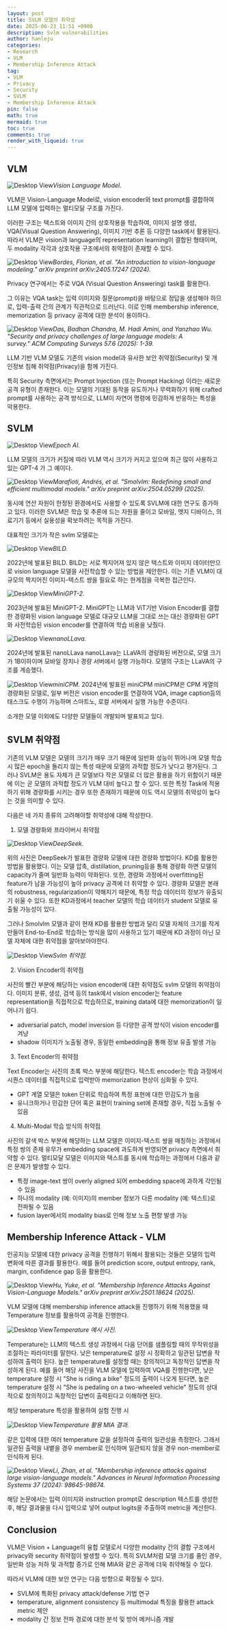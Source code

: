 ```yaml
---
layout: post
title: SVLM 모델의 취약성
date: 2025-06-23 11:51 +0900
description: Svlm vulnerabilities
author: hanleju
categories:
- Research
- VLM
- Membership Inference Attack
tag:
- VLM
- Privacy
- Security
- SVLM
- Membership Inference Attack
pin: false
math: true
mermaid: true
toc: true
comments: true
render_with_liqueid: true
---
```


## VLM

![Desktop View](../assets/img/post/0623/vlm.png)_Vision Language Model._

VLM은 Vision-Language Model로, vision encoder와 text prompt를 결합하여 LLM 모델에 입력하는 멀티모달 구조를 가진다.

이러한 구조는 텍스트와 이미지 간의 상호작용을 학습하여, 이미지 설명 생성, VQA(Visual Question Answering), 이미지 기반 추론 등 다양한 task에서 활용된다. 
따라서 VLM은 vision과 language의 representation learning이 결합된 형태이며, 두 modality 각각과 상호작용 구조에서의 취약점이 존재할 수 있다.


![Desktop View](../assets/img/post/0623/VQA.png)_Bordes, Florian, et al. "An introduction to vision-language modeling." arXiv preprint arXiv:2405.17247 (2024)._

Privacy 연구에서는 주로 VQA (Visual Question Answering) task를 활용한다.

그 이유는 VQA task는 입력 이미지와 질문(prompt)을 바탕으로 정답을 생성해야 하므로, 입력-출력 간의 관계가 직관적으로 드러난다. 이로 인해 membership inference, memorization 등 privacy 공격에 대한 분석이 용이하다.

![Desktop View](../assets/img/post/0623/LLM_vulerabilities.png)_Das, Badhan Chandra, M. Hadi Amini, and Yanzhao Wu. "Security and privacy challenges of large language models: A survey." ACM Computing Surveys 57.6 (2025): 1-39._

LLM 기반 VLM 모델도 기존의 vision model과 유사한 보안 취약점(Security) 및 개인정보 침해 취약점(Privacy)을 함께 가진다.

특히 Security 측면에서는 Prompt Injection (또는 Prompt Hacking) 이라는 새로운 공격 유형이 존재한다. 이는 모델의 기대된 동작을 유도하거나 무력화하기 위해 crafted prompt를 사용하는 공격 방식으로, LLM이 자연어 명령에 민감하게 반응하는 특성을 악용한다.

## SVLM

![Desktop View](../assets/img/post/0623/large_scale_vlm.png)_Epoch AI._

LLM 모델의 크기가 커짐에 따라 VLM 역시 크기가 커지고 있으며 최근 많이 사용하고 있는 GPT-4 가 그 예이다. 

![Desktop View](../assets/img/post/0623/Smolvlm.png)_Marafioti, Andrés, et al. "Smolvlm: Redefining small and efficient multimodal models." arXiv preprint arXiv:2504.05299 (2025)._

동시에 연산 자원이 한정된 환경에서도 사용할 수 있도록 SVLM에 대한 연구도 증가하고 있다.
이러한 SVLM은 학습 및 추론에 드는 자원을 줄이고 모바일, 엣지 디바이스, 의료기기 등에서 실용성을 확보하려는 목적을 가진다.

대표적인 크기가 작은 svlm 모델로는 

![Desktop View](../assets/img/post/0623/BILD.png)_BILD._

2022년에 발표된 BILD.
BILD는 서로 짝지어져 있지 않은 텍스트와 이미지 데이터만으로 vision language 모델을 사전학습할 수 있는 방법을 제안한다.
이는 기존 VLM이 대규모의 짝지어진 이미지-텍스트 쌍을 필요로 하는 한게점을 극복한 접근인다.

![Desktop View](../assets/img/post/0623/MiniGPT-2.png)_MiniGPT-2._

2023년에 발표된 MiniGPT-2.
MiniGPT는 LLM과 ViT기반 Vision Encoder를 결합한 경량화된 vision language 모델로 대규모 LLM을 그대로 쓰는 대신 경량화된 GPT와 사전학습된 vision encoder를 연결하여 학습 비용을 낮췄다.


![Desktop View](../assets/img/post/0623/nanoLLava.png)_nanoLLava._

2024년에 발표된 nanoLLava
nanoLLava는 LLaVA의 경량화된 버전으로, 모델 크기가 1B이하이며 모바일 장치나 경량 서버에서 실행 가능하다.
모델의 구조는 LLaVA의 구조를 계승했다.

![Desktop View](../assets/img/post/0623/MiniCPM.png)_miniCPM._
2024년에 발표된 miniCPM
miniCPM은 CPM 게열의 경량화된 모델로, 일부 버전은 vision encoder를 연결하여 VQA, image caption등의 태스크도 수행이 가능하며 스마트노, 로컬 서버에서 실행 가능한 수준이다.


소개한 모델 이외에도 다양한 모델들이 개발되며 발표되고 있다.


## SVLM 취약점

기존의 VLM 모델은 모델의 크기가 매우 크기 때문에 일반화 성능이 뛰어나며 모델 학습 시 많은 epoch을 돌리지 않는 특성 때문에 모델의 과적합 정도가 낮다고 평가된다.
그러나 SVLM은 용도 자체가 큰 모델보다 작은 모델로 더 많은 활용을 하기 위함이기 때문에 이는 곧 모델의 과적합 정도가 VLM 대비 높다고 할 수 있다.
또한 특정 Task에 적용하기 위해 경량화를 시키는 경우 또한 존재하기 때문에 이도 역시 모델의 취약성이 높다는 것을 의미할 수 있다.

다음은 네 가지 종류의 고려해야할 취약성에 대해 작성한다.


1. 모델 경량화와 프라이버시 취약점

![Desktop View](../assets/img/post/0623/Deepseek.png)_DeepSeek._

위의 사진은 DeepSeek가 발표한 경량화 모델에 대한 경량화 방법이다. 
KD를 활용한 방법을 활용했다.
이는 모델 압축, distillation, pruning등을 통해 경량화 하면 모델의 capacity가 줄며 일반화 능력이 약화된다.
또한, 경량화 과정에서 overfitting된 feature가 남을 가능성이 높아 privacy 공격에 더 취약할 수 있다.
경량화 모델은 본래의 robustness, regularization이 약해지기 때문에, 특정 학습 데이터의 정보가 유출되기 쉬울 수 있다.
또한 KD과정에서 teacher 모델의 학습 데이터가 student 모델로 유출될 가능성이 있다.

그러나 Smolvlm 모델과 같이 현재 KD를 활용한 방법과 달리 모델 자체의 크기를 작게 만들어 End-to-End로 학습하는 방식을 많이 사용하고 있기 때문에 KD 과정이 아닌 모델 자체에 대한 취약점을 알아보아야한다.

![Desktop View](../assets/img/post/0623/Svlm.png)_Svlm 취약점._

2. Vision Encoder의 취약점

사진의 빨간 부분에 해당하는 vision encoder에 대한 취약점도 svlm 모델의 취약점이다.
이미지 분류, 생성, 검색 등의 task에서 vision encoder는 feature representation을 직접적으로 학습하므로, training data에 대한 memorization이 일어나기 쉽다.

- adversarial patch, model inversion 등 다양한 공격 방식이 vision encoder를 겨냥
- shadow 이미지가 노출될 경우, 동일한 embedding을 통해 정보 유출 발생 가능
  
3. Text Encoder의 취약점

Text Encoder는 사진의 초록 박스 부분에 해당한다.
텍스트 encoder는 학습 과정에서 시퀀스 데이터를 직접적으로 입력받아 memorization 현상이 심화될 수 있다.

- GPT 계열 모델은 token 단위로 학습하여 특정 표현에 대한 민감도가 높음
- 유니크하거나 민감한 단어 혹은 표현이 training set에 존재할 경우, 직접 노출될 수 있음

4. Multi-Modal 학습 방식의 취약점 

사진의 갈색 박스 부분에 해당하는 LLM 모델은 이미지-텍스트 쌍을 매칭하는 과정에서 특정 쌍의 존재 유무가 embedding space에 과도하게 반영되면 privacy 측면에서 취약할 수 있다.
멀티모달 모델은 이미지와 텍스트를 동시에 학습하는 과정에서 다음과 같은 문제가 발생할 수 있다.

- 특정 image-text 쌍이 overly aligned 되어 embedding space에 과하게 각인될 수 있음
- 하나의 modality (예: 이미지)의 member 정보가 다른 modality (예: 텍스트)로 전파될 수 있음
- fusion layer에서의 modality bias로 인해 정보 노출 편향 발생 가능

## Membership Inference Attack - VLM

인공지능 모델에 대한 privacy 공격을 진행하기 위해서 활용되는 것들은 모델의 입력 변화에 따른 결과를 활용한다.
예를 들어 prediction score, output entropy, rank, margin, confidence gap 등을 활용한다. 

![Desktop View](../assets/img/post/0623/miavlm.png)_Hu, Yuke, et al. "Membership Inference Attacks Against Vision-Language Models." arXiv preprint arXiv:2501.18624 (2025)._

VLM 모델에 대해 membership inference attack을 진행하기 위해 적용했을 때 Temperature 정보를 활용하여 공격을 진행한다.

![Desktop View](../assets/img/post/0623/bike.jpg)_Temperature 예시 사진._

Temperature는 LLM의 텍스트 생성 과정에서 다음 단어를 샘플링할 때의 무작위성을 조절하는 파라미터를 말한다.
낮은 temperature로 설정 시 정확하고 일관된 답변을 작성하여 출력이 된다.
높은 temperature를 설정할 때는 창의적이고 독창적인 답변을 작성하게 된다.
예를 들어 해당 사진을 VLM 모델에 입력하여 VQA를 진행한다면, 낮은 temperature 설정 시 "She is riding a bike" 정도의 출력이 나오게 된다면, 높은 temperature 설정 시 "She is pedaling on a two-wheeled vehicle" 정도의 상대적으로 창의적이고 독창적인 답변이 출력된다고 이해하면 된다.

해당 temperature 특성을 활용하여 실험 진행 시

![Desktop View](../assets/img/post/0623/Temperature_실험.png)_Temperature 활용 MIA 결과._

같은 입력에 대한 여러 temperature 값을 설정하여 출력의 일관성을 측정한다.
그래서 일관된 출력을 내뱉을 경우 member로 인식하며 일관되지 않을 경우 non-member로 인식하게 된다.

![Desktop View](../assets/img/post/0623/mia_lvlm.png)_Li, Zhan, et al. "Membership inference attacks against large vision-language models." Advances in Neural Information Processing Systems 37 (2024): 98645-98674._

해당 논문에서는 입력 이미지와 instruction prompt로 description 텍스트를 생성한 후, 해당 결과물을 다시 입력으로 넣어 output logits을 추출하여 metric을 계산한다.

## Conclusion

VLM은 Vision + Language의 융합 모델로서 다양한 modality 간의 결합 구조에서 privacy와 security 취약점이 발생할 수 있다. 특히 SVLM처럼 모델 크기를 줄인 경우, 일반화 성능 저하 및 과적합 증가로 인해 MIA와 같은 공격에 더욱 취약해질 수 있다.

따라서 VLM에 대한 보안 연구는 다음 방향으로 확장될 수 있다.

- SVLM에 특화된 privacy attack/defense 기법 연구
- temperature, alignment consistency 등 multimodal 특징을 활용한 attack metric 제안
- modality 간 정보 전파 경로에 대한 분석 및 방어 메커니즘 개발
